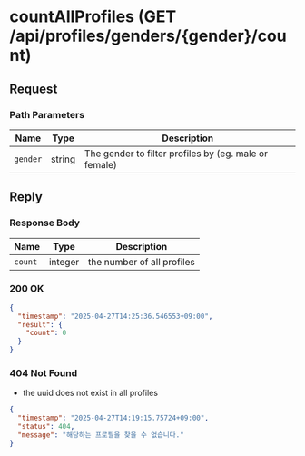 # countAllProfiles (GET /api/profiles/genders/{gender}/count)

## Request

### Path Parameters

| Name     | Type   | Description                                           |
|----------|--------|-------------------------------------------------------|
| `gender` | string | The gender to filter profiles by (eg. male or female) |

## Reply

### Response Body

| Name    | Type    | Description                |
|---------|---------|----------------------------|
| `count` | integer | the number of all profiles |

### 200 OK

```json
{
  "timestamp": "2025-04-27T14:25:36.546553+09:00",
  "result": {
    "count": 0
  }
}
```

### 404 Not Found

- the uuid does not exist in all profiles

```json
{
  "timestamp": "2025-04-27T14:19:15.75724+09:00",
  "status": 404,
  "message": "해당하는 프로필을 찾을 수 없습니다."
}
```
